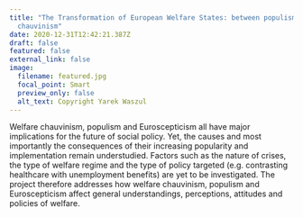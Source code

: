 ```yaml
---
title: "The Transformation of European Welfare States: between populism and
  chauvinism"
date: 2020-12-31T12:42:21.387Z
draft: false
featured: false
external_link: false
image:
  filename: featured.jpg
  focal_point: Smart
  preview_only: false
  alt_text: Copyright Yarek Waszul
---
```

Welfare chauvinism, populism and Euroscepticism all have major implications for the future of social policy. Yet, the causes and most importantly the consequences of their increasing popularity and implementation remain understudied. Factors such as the nature of crises, the type of welfare regime and the type of policy targeted (e.g. contrasting healthcare with unemployment benefits) are yet to be investigated. The project therefore addresses how welfare chauvinism, populism and Euroscepticism affect general understandings, perceptions, attitudes and policies of welfare.
